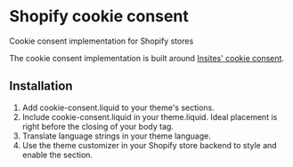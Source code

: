 # Shopify cookie consent
Cookie consent implementation for Shopify stores

The cookie consent implementation is built around <a href="https://cookieconsent.insites.com/">Insites' cookie consent</a>.

## Installation
1. Add cookie-consent.liquid to your theme's sections.
2. Include cookie-consent.liquid in your theme.liquid. Ideal placement is right before the closing of your body tag.
3. Translate language strings in your theme language.
4. Use the theme customizer in your Shopify store backend to style and enable the section.